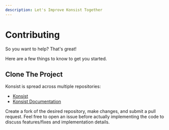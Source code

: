 ```yaml
---
description: Let's Improve Konsist Together
---
```


# Contributing

So you want to help? That's great!

Here are a few things to know to get you started.

## Clone The Project

Konsist is spread across multiple repositories:

* [Konsist](https://github.com/LemonAppDev/konsist)
* [Konsist Documentation](https://github.com/LemonAppDev/konsist-documentation)

Create a fork of the desired repository, make changes, and submit a pull request. Feel free to open an issue before actually implementing the code to discuss features/fixes and implementation details.&#x20;

